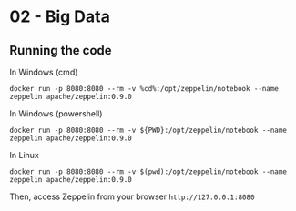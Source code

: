 # 02 - Big Data

## Running the code

In Windows (cmd)
```
docker run -p 8080:8080 --rm -v %cd%:/opt/zeppelin/notebook --name zeppelin apache/zeppelin:0.9.0
```

In Windows (powershell)
```
docker run -p 8080:8080 --rm -v ${PWD}:/opt/zeppelin/notebook --name zeppelin apache/zeppelin:0.9.0
```

In Linux
```
docker run -p 8080:8080 --rm -v $(pwd):/opt/zeppelin/notebook --name zeppelin apache/zeppelin:0.9.0
```

Then, access Zeppelin from your browser `http://127.0.0.1:8080`